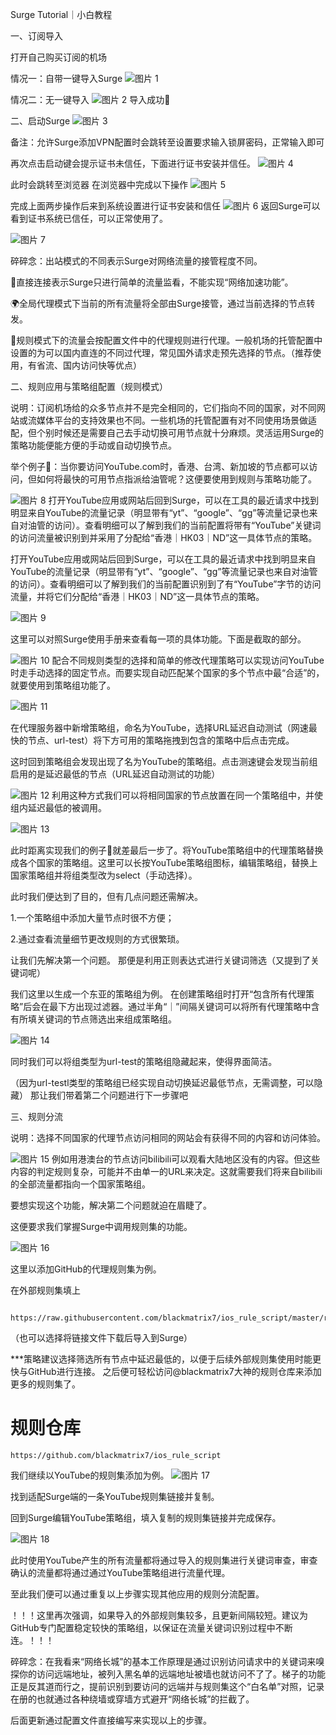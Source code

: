  Surge
Tutorial｜小白教程

一、订阅导入

打开自己购买订阅的机场

情况一：自带一键导入Surge
![图片 1](https://github.com/dhjhb/Surge/assets/101947375/c7e4e0e2-c2ea-42bb-8085-7f2051f9887a)

情况二：无一键导入
![图片 2](https://github.com/dhjhb/Surge/assets/101947375/e6cf1125-d90b-473f-ad04-e737a174c6e5)
导入成功🏅

二、启动Surge
![图片 3](https://github.com/dhjhb/Surge/assets/101947375/6a43e3fe-8cfe-4ff7-93ee-ab556064bda3)

备注：允许Surge添加VPN配置时会跳转至设置要求输入锁屏密码，正常输入即可

再次点击启动键会提示证书未信任，下面进行证书安装并信任。
![图片 4](https://github.com/dhjhb/Surge/assets/101947375/5596c6d0-0130-4f82-a775-c7117c1c3fe9)

此时会跳转至浏览器
在浏览器中完成以下操作
![图片 5](https://github.com/dhjhb/Surge/assets/101947375/c00044dd-05ab-4659-9b60-880641f203e8)

完成上面两步操作后来到系统设置进行证书安装和信任
![图片 6](https://github.com/dhjhb/Surge/assets/101947375/27904e52-523d-4797-a17d-397d4c2bfb43)
返回Surge可以看到证书系统已信任，可以正常使用了。

![图片 7](https://github.com/dhjhb/Surge/assets/101947375/cf5e4d63-58d0-4712-87fb-3de846b13e52)


碎碎念：出站模式的不同表示Surge对网络流量的接管程度不同。

  🚀直接连接表示Surge只进行简单的流量监看，不能实现“网络加速功能”。

  🌍全局代理模式下当前的所有流量将全部由Surge接管，通过当前选择的节点转发。

  🔀规则模式下的流量会按配置文件中的代理规则进行代理。一般机场的托管配置中设置的为可以国内直连的不同过代理，常见国外请求走预先选择的节点。（推荐使用，有省流、国内访问快等优点）
  

二、规则应用与策略组配置（规则模式）

说明：订阅机场给的众多节点并不是完全相同的，它们指向不同的国家，对不同网站或流媒体平台的支持效果也不同。一些机场的托管配置有对不同使用场景做适配，但个别时候还是需要自己去手动切换可用节点就十分麻烦。灵活运用Surge的策略功能便能方便的手动或自动切换节点。

举个例子🌰：当你要访问YouTube.com时，香港、台湾、新加坡的节点都可以访问，但如何将最快的可用节点指派给油管呢？这便要使用到规则与策略功能了。

![图片 8](https://github.com/dhjhb/Surge/assets/101947375/3dae4e88-7038-4361-a877-0002691e276b)
打开YouTube应用或网站后回到Surge，可以在工具的最近请求中找到明显来自YouTube的流量记录（明显带有“yt”、“google”、“gg”等流量记录也来自对油管的访问）。查看明细可以了解到我们的当前配置将带有“YouTube”关键词的访问流量被识别到并采用了分配给“香港｜HK03｜ND”这一具体节点的策略。

打开YouTube应用或网站后回到Surge，可以在工具的最近请求中找到明显来自YouTube的流量记录（明显带有“yt”、“google”、“gg”等流量记录也来自对油管的访问）。查看明细可以了解到我们的当前配置识别到了有“YouTube”字节的访问流量，并将它们分配给“香港｜HK03｜ND”这一具体节点的策略。

![图片 9](https://github.com/dhjhb/Surge/assets/101947375/c374d262-c0e4-46d6-accf-2497c8f25505)

这里可以对照Surge使用手册来查看每一项的具体功能。下面是截取的部分。

![图片 10](https://github.com/dhjhb/Surge/assets/101947375/8a2b3147-52ff-4ec4-8942-76f7b894acc4)
配合不同规则类型的选择和简单的修改代理策略可以实现访问YouTube时走手动选择的固定节点。而要实现自动匹配某个国家的多个节点中最“合适”的，就要使用到策略组功能了。

![图片 11](https://github.com/dhjhb/Surge/assets/101947375/4a73acce-b8d2-4867-abed-cfaf15bcadf4)

在代理服务器中新增策略组，命名为YouTube，选择URL延迟自动测试（网速最快的节点、url-test）将下方可用的策略拖拽到包含的策略中后点击完成。

这时回到策略组会发现出现了名为YouTube的策略组。点击测速键会发现当前组启用的是延迟最低的节点（URL延迟自动测试的功能）

![图片 12](https://github.com/dhjhb/Surge/assets/101947375/3e51b18a-229b-48f8-abe0-81473fb97dbb)
利用这种方式我们可以将相同国家的节点放置在同一个策略组中，并使组内延迟最低的被调用。

![图片 13](https://github.com/dhjhb/Surge/assets/101947375/267ecddc-53dc-45c0-8d41-b4b1406eadc2)

此时距离实现我们的例子🌰就差最后一步了。将YouTube策略组中的代理策略替换成各个国家的策略组。这里可以长按YouTube策略组图标，编辑策略组，替换上国家策略组并将组类型改为select（手动选择）。

此时我们便达到了目的，但有几点问题还需解决。

1.一个策略组中添加大量节点时很不方便；

2.通过查看流量细节更改规则的方式很繁琐。

让我们先解决第一个问题。
那便是利用正则表达式进行关键词筛选（又提到了关键词呢）

我们这里以生成一个东亚的策略组为例。
在创建策略组时打开“包含所有代理策略”后会在最下方出现过滤器。通过半角“｜”间隔关键词可以将所有代理策略中含有所填关键词的节点筛选出来组成策略组。

![图片 14](https://github.com/dhjhb/Surge/assets/101947375/743e15c3-7348-4973-a8ce-49d99c656542)

同时我们可以将组类型为url-test的策略组隐藏起来，使得界面简洁。

（因为url-testl类型的策略组已经实现自动切换延迟最低节点，无需调整，可以隐藏）
那让我们带着第二个问题进行下一步骤吧


三、规则分流

说明：选择不同国家的代理节点访问相同的网站会有获得不同的内容和访问体验。

![图片 15](https://github.com/dhjhb/Surge/assets/101947375/68a2aca2-a837-4b46-b1d3-8e5b29a681c9)
例如用港澳台的节点访问bilibili可以观看大陆地区没有的内容。但这些内容的判定规则复杂，可能并不由单一的URL来决定。这就需要我们将来自bilibili的全部流量都指向一个国家策略组。


要想实现这个功能，解决第二个问题就迫在眉睫了。

这便要求我们掌握Surge中调用规则集的功能。

![图片 16](https://github.com/dhjhb/Surge/assets/101947375/603110e1-c10c-41a5-bd1a-66eecafe4680)

这里以添加GitHub的代理规则集为例。


在外部规则集填上

         https://raw.githubusercontent.com/blackmatrix7/ios_rule_script/master/rule/Surge/GitHub/GitHub.list
     
（也可以选择将链接文件下载后导入到Surge）

***策略建议选择筛选所有节点中延迟最低的，以便于后续外部规则集使用时能更快与GitHub进行连接。
之后便可轻松访问@blackmatrix7大神的规则仓库来添加更多的规则集了。


# 规则仓库
    https://github.com/blackmatrix7/ios_rule_script

我们继续以YouTube的规则集添加为例。
![图片 17](https://github.com/dhjhb/Surge/assets/101947375/4bf34ff2-4fd9-40c1-8777-7d7c81d4da46)

找到适配Surge端的一条YouTube规则集链接并复制。

回到Surge编辑YouTube策略组，填入复制的规则集链接并完成保存。

![图片 18](https://github.com/dhjhb/Surge/assets/101947375/9d175ffd-d878-4bc7-aad9-5ba369d581cc)

此时使用YouTube产生的所有流量都将通过导入的规则集进行关键词审查，审查确认的流量都将通过通过YouTube策略组进行流量代理。	


至此我们便可以通过重复以上步骤实现其他应用的规则分流配置。


！！！这里再次强调，如果导入的外部规则集较多，且更新间隔较短。建议为GitHub专门配置稳定较快的策略组，以保证在流量关键词识别过程中不断连。！！！

碎碎念：在我看来“网络长城”的基本工作原理是通过识别访问请求中的关键词来嗅探你的访问远端地址，被列入黑名单的远端地址被墙也就访问不了了。梯子的功能正是反其道而行之，提前识别到要访问的远端并与规则集这个“白名单”对照，记录在册的也就通过各种绕墙或穿墙方式避开“网络长城”的拦截了。

后面更新通过配置文件直接编写来实现以上的步骤。




































